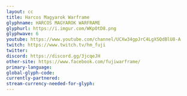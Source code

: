 ```yaml
---
layout: cc
title: Harcos Magyarok Warframe
glyphname: HARCOS MAGYAROK WARFRAME
glyphurl: https://i.imgur.com/WKpOtD8.png
glyphwave: 6
youtube: https://www.youtube.com/channel/UCXw34gpJrC4LgXSQdBlU8-A
twitch: https://www.twitch.tv/hm_fuji
twitter: 
discord: https://discord.gg/3jcqeJH
other-site: https://www.facebook.com/fujiwarframe/
primary-language: 
global-glyph-code: 
currently-partnered: 
stream-currency-needed-for-glyph: 
---
```


